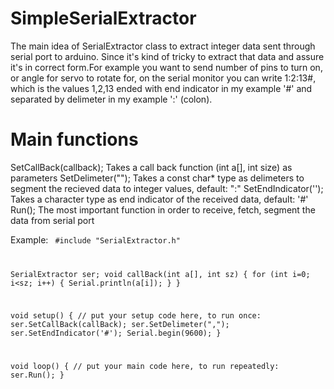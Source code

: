 # SimpleSerialExtractor
The main idea of SerialExtractor class to extract integer data sent through serial port to arduino. Since it's kind of tricky to extract that data and assure it's in correct form.For example you want to send number of pins to turn on, or angle for servo to rotate for,
on the serial monitor you can write 1:2:13#, which is the values 1,2,13 ended with end indicator in my example '#'
and separated by delimeter in my example ':' (colon).

# Main functions
SetCallBack(callback); Takes a call back function (int a[], int size) as parameters
SetDelimeter(""); Takes a const char* type as delimeters to segment the recieved data to integer values, default: ":"
SetEndIndicator(''); Takes a character type as end indicator of the received data, default: '#'
Run(); The most important function in order to receive, fetch, segment the data from serial port

Example:
<code>
#include "SerialExtractor.h"

SerialExtractor ser;
void callBack(int a[], int sz)
{
  for (int i=0; i<sz; i++)
  {
    Serial.println(a[i]);
  }
}

void setup() {
  // put your setup code here, to run once:
  ser.SetCallBack(callBack);
  ser.SetDelimeter(",");
  ser.SetEndIndicator('#');
  Serial.begin(9600);
}

void loop() {
  // put your main code here, to run repeatedly:
  ser.Run();
}
</code>

